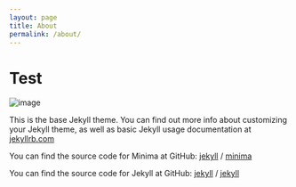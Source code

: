 ```yaml
---
layout: page
title: About
permalink: /about/
---
```

# Test
![image](https://user-images.githubusercontent.com/85204538/123207912-61189900-d47b-11eb-8cf7-2f5ea5faffbb.png)

This is the base Jekyll theme. You can find out more info about customizing your Jekyll theme, as well as basic Jekyll usage documentation at [jekyllrb.com](https://jekyllrb.com/)

You can find the source code for Minima at GitHub:
[jekyll][jekyll-organization] /
[minima](https://github.com/jekyll/minima)

You can find the source code for Jekyll at GitHub:
[jekyll][jekyll-organization] /
[jekyll](https://github.com/jekyll/jekyll)


[jekyll-organization]: https://github.com/jekyll

